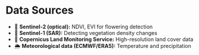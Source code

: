 # Data Sources

- 📡 **Sentinel-2 (optical):** NDVI, EVI for flowering detection
- 📡 **Sentinel-1 (SAR):** Detecting vegetation density changes
- 📍 **Copernicus Land Monitoring Service:** High-resolution land cover data
- 🌦 **Meteorological data (ECMWF/ERA5):** Temperature and precipitation